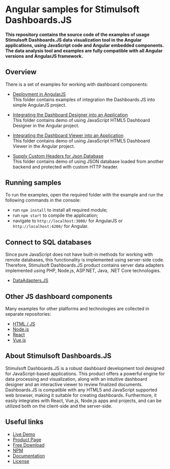 # Angular samples for Stimulsoft Dashboards.JS

#### This repository contains the source code of the examples of usage Stimulsoft Dashboards.JS data visualization tool in the Angular applications, using JavaScript code and Angular embedded components. The data analysis tool and examples are fully compatible with all Angular versions and AngularJS framework.

## Overview
There is a set of examples for working with dashboard components:
  
* [Deployment in AngularJS](https://github.com/stimulsoft/Samples-Dashboards.JS-for-Angular/tree/main/Deployment%20in%20AngularJS)  
This folder contains examples of integration the Dashboards.JS into simple AngularJS project.
  
* [Integrating the Dashboard Designer into an Application](https://github.com/stimulsoft/Samples-Dashboards.JS-for-Angular/tree/main/Integrating%20the%20Dashboard%20Designer%20into%20an%20Application)  
This folder contains demo of using JavaScript HTML5 Dashboard Designer in the Angular project.
  
* [Integrating the Dashboard Viewer into an Application](https://github.com/stimulsoft/Samples-Dashboards.JS-for-Angular/tree/main/Integrating%20the%20Dashboard%20Viewer%20into%20an%20Application)  
This folder contains demo of using JavaScript HTML5 Dashboard Viewer in the Angular project.
  
* [Supply Custom Headers for Json Database](https://github.com/stimulsoft/Samples-Dashboards.JS-for-Angular/tree/main/Supply%20Custom%20Headers%20for%20Json%20Database)  
This folder contains demo of using JSON database loaded from another backend and protected with custom HTTP header.
  
## Running samples
To run the examples, open the required folder with the example and run the following commands in the console:
* run `npm install` to install all required module;
* run `npm start` to compile the application;
* navigate to `http://localhost:3000/` for AngularJS or `http://localhost:4200/` for Angular.

## Connect to SQL databases
Since pure JavaScript does not have built-in methods for working with remote databases, this functionality is implemented using server-side code. Therefore, Stimulsoft Dashboards.JS product contains server data adapters implemented using PHP, Node.js, ASP.NET, Java, .NET Core technologies.
* [DataAdapters.JS](https://github.com/stimulsoft/DataAdapters.JS)

## Other JS dashboard components
Many examples for other platforms and technologies are collected in separate repositories:
* [HTML / JS](https://github.com/stimulsoft/Samples-Dashboards.JS-for-HTML)
* [Node.js](https://github.com/stimulsoft/Samples-Dashboards.JS-for-Node.js)
* [React](https://github.com/stimulsoft/Samples-Dashboards.JS-for-React)
* [Vue.js](https://github.com/stimulsoft/Samples-Dashboards.JS-for-Vue.js)

## About Stimulsoft Dashboards.JS
Stimulsoft Dashboards.JS is a robust dashboard development tool designed for JavaScript-based applications. This product offers a powerful engine for data processing and visualization, along with an intuitive dashboard designer and an interactive viewer to review finalized documents. Dashboards.JS is compatible with any HTML5 and JavaScript supported web browser, making it suitable for creating dashboards. Furthermore, it easily integrates with React, Vue.js, Node.js apps and projects, and can be utilized both on the client-side and the server-side.

## Useful links
* [Live Demo](http://demo.stimulsoft.com/#Js)
* [Product Page](https://www.stimulsoft.com/en/products/dashboards-js)
* [Free Download](https://www.stimulsoft.com/en/downloads)
* [NPM](https://www.npmjs.com/package/stimulsoft-dashboards-js)
* [Documentation](https://www.stimulsoft.com/en/documentation/online/programming-manual/index.html?reports_js.htm)
* [License](LICENSE.md)
